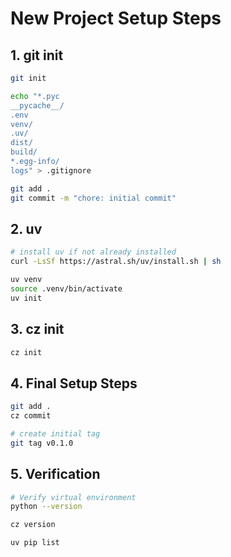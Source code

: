 # New Project Setup Steps

## 1. git init

```bash
git init

echo "*.pyc
__pycache__/
.env
venv/
.uv/
dist/
build/
*.egg-info/
logs" > .gitignore

git add .
git commit -m "chore: initial commit"
```

## 2. uv

```bash
# install uv if not already installed
curl -LsSf https://astral.sh/uv/install.sh | sh

uv venv
source .venv/bin/activate
uv init
```

## 3. cz init

```bash
cz init
```

## 4. Final Setup Steps

```bash
git add .
cz commit

# create initial tag
git tag v0.1.0
```

## 5. Verification

```bash
# Verify virtual environment
python --version

cz version

uv pip list
```
